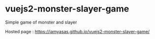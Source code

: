 # vuejs2-monster-slayer-game
Simple game of monster and slayer

Hosted page : https://iamyasas.github.io/vuejs2-monster-slayer-game/
